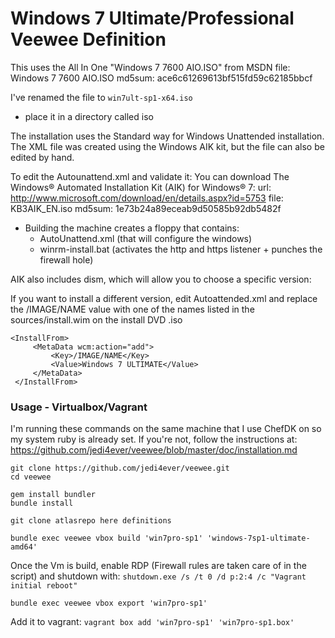 Windows 7 Ultimate/Professional Veewee Definition
=================================================

This uses the All In One "Windows 7 7600 AIO.ISO" from MSDN
file: Windows 7 7600 AIO.ISO
md5sum: ace6c61269613bf515fd59c62185bbcf

I've renamed the file to `win7ult-sp1-x64.iso`

- place it in a directory called iso

The installation uses the Standard way for Windows Unattended installation. The 
XML file was created using the Windows AIK kit, but the file can also be edited by hand.

To edit the Autounattend.xml and validate it:
You can download The Windows® Automated Installation Kit (AIK) for Windows® 7:
url: http://www.microsoft.com/download/en/details.aspx?id=5753
file: KB3AIK_EN.iso
md5sum: 1e73b24a89eceab9d50585b92db5482f

- Building the machine creates a floppy that contains:
  - AutoUnattend.xml (that will configure the windows)
  - winrm-install.bat (activates the http and https listener + punches the firewall hole)

AIK also includes dism, which will allow you to choose a specific version:

If you want to install a different version, edit Autoattended.xml and replace the 
/IMAGE/NAME value with
one of the names listed in the sources/install.wim on the install DVD .iso

```
<InstallFrom>
     <MetaData wcm:action="add">
         <Key>/IMAGE/NAME</Key>
         <Value>Windows 7 ULTIMATE</Value>
     </MetaData>
 </InstallFrom>
```

### Usage - Virtualbox/Vagrant

I'm running these commands on the same machine that I use ChefDK on so my system 
ruby is already set. If you're not, follow the instructions at: 
https://github.com/jedi4ever/veewee/blob/master/doc/installation.md

```
git clone https://github.com/jedi4ever/veewee.git
cd veewee
```

```
gem install bundler
bundle install
```

`git clone atlasrepo here definitions`

`bundle exec veewee vbox build 'win7pro-sp1' 'windows-7sp1-ultimate-amd64'`

Once the Vm is build, enable RDP (Firewall rules are taken care of in the script)
and shutdown with:
`shutdown.exe /s /t 0 /d p:2:4 /c "Vagrant initial reboot"`

`bundle exec veewee vbox export 'win7pro-sp1'`

Add it to vagrant:
`vagrant box add 'win7pro-sp1' 'win7pro-sp1.box'`